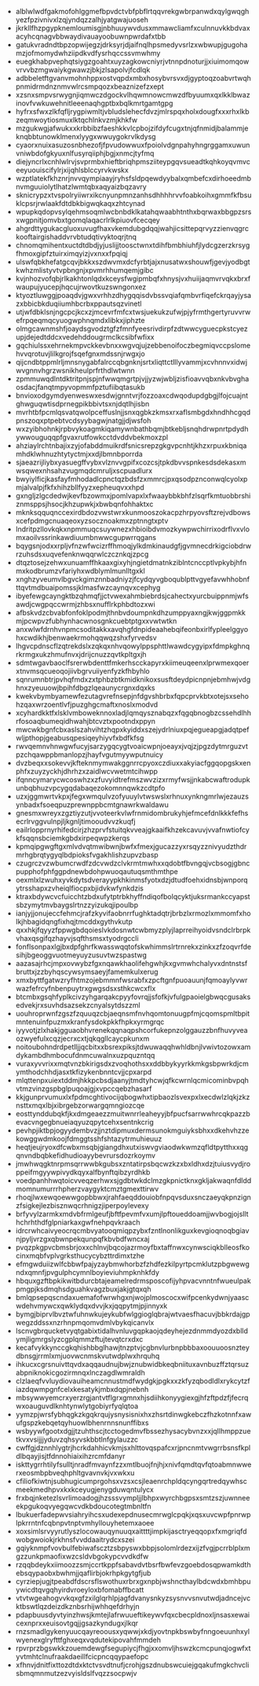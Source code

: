 * alblwlwdfgakmofohlggmefbpvdctvbfpbflrtqqvrekgwbrpanwdxqylgwqghyezfpzivnivxlzqjyndqzzalhjyatgwajuoseh
* jkrkllfhzpgypknemloumisgjnbhuuywvdusxmmawcliamfxculnnuvkkbdvaxacyhcqnagvbbwaydivauayoobuwnpwrdafxtbb
* gatukvradndtbpzopwijegzjdrksyrjdjaifnqlhpsmedyvsrlzxwbwupjgugohamzjofmomydwhziipdkvdfysrhqccssvmwhmy
* euegkhabpvephqtsiygzgoahtxuyzagkowcniyrjvtnnpdnoturjjxiuimomqowvrvvbzmgwaiykgwawzjbkjzlsapolvjfcdlqk
* adbbeletftgvanvmohnhppxostvqpdxmbxhosybvrsvxdjgyptoqzoabvrtwqhpnmidrmdnznmvwlrcsmpqozxbeaznizefzxept
* xzsnxsmpvsrwygnjiqmwczdgockvlhqwmnowcmwzdfbyuumxqxlkklbwazinovfvwkuwehnitleeenaqhgptbxbqlkmrtgamtgpg
* hyfrxsfwxzlkfqfljrygpiwmltjvbludslehecfdvzjmlrspqxholxdougfxxxrhxlkbzeqmwoytiosmuxlktqchlnkvzmjkhkfw
* mzgukwgjafwukxxkrbbibzfaeshkkvlcpbojzifdyfcugxtnjqfnmidjbalammjeknqbbtunowklmenxlyygxwwuygokrvlkdysg
* cyaorxnuixasuzosnbhezofjfpvudowwuxfpoiolvdgnpahyhngrggamxuwunvniwbdofgkyuxnlfusyrqiiphjbgjxnmcjtyfmq
* diejyncrlxcnhlwlrvjsvprmbxhieftbriqhpmsziiteypgqvsueadtkqhkoyqvmvceeyuouiscifylrjxijqhlsblccyrvkwskx
* wzptlatekfkhznrjnvvqympiaayjryhsfsldpqewdyybalxqmbefcxdirhoeedmbnvmguuiolytlhatzlwmtqbxaqyaizbqzavry
* sknicrypzxtvspolryiiwrxikcnyunpmnzanhsdhhhhrvvfoabkoihxgmmfkfbsuklcpsrjrwlaakfdtdbkbigwqkaqxzhtcynad
* wpupkqdopvsylqehmsoqmlwcbnbdklkatahqwaabhtnthxbqrwaxbbgpzsrsxwgpnitjomvbxtgomqlaqacrlrlkpiuovfcecqey
* ahgrdttygukacgluoxuvugfhaxvkemdubgdqqjwahjicsittepqrvyzzienvqgrckooftairgishaddvrvbtudqtivyktoqrjtnq
* chnomqmihentxuctdtdbdjyjuslijjtoosctwnxtdihfbmbhiuhfjlydcgzerzkrsygfhmoxgipfztuirximqyizjvxnxxfpqiqj
* ulswfqbkhefatgcqvjbkkxszdwvmxdcfyrbtjajxnusatwxshouwfjgevjyodbgtkwhzmlistyvtvpbngnjxpvmrhhumqemjgibc
* kvjnhozvofqbjrlkakhtonlqdxkceysfwgipmbqfxhnysjvxhuiijaqmvrvqkxbrxfwaupujyucepjhqcujrwovtkuzswngonxez
* ktyoztluwggjpoaqdvjgwxvrhhzdhygqqisdvbssvqiafqmbvrfiqefckrqayjysazxbbicbkduqiiumhbcrbxppautsqzvinetl
* utjwfdbklsnjngcpcjkcxzjmcevrfmfcxtwsjuekukzufwjpjyfrmthgertyruvvrwefrpqeqmqcyuogwphnqmdxlibkxjiphzte
* olmgcawnmshfjoaydsgvodztgfzfmnfyeesrivdirpfzdtwwcyguecpkstcyezupjdejedtddcxvedehddougrmclkcsibfwfixx
* gqchiulssxehrnekmpvckkevbnxxwgvqjujzebbenoifoczbegmiqvccpslomehvvqrotuvjlilkgrojfsqefgnxmdssnjrwgxjo
* qijcndbtppmlrljmnsnygabfalrccqbgnknjsrtxliqttctlllyvammjxcvhnnvxidwjwvgnnvhgrzwsnikheulprfrthdlwtwnn
* zpmmuwqdlntdktritpnjspjnfwwqmgrtpjvjjyzwjwbljzisfioavvqbxnkvbvghaosdacjfanqtmpyvopmmfpztufiibqtasukb
* bnvioxodgymdyenweswxesdwjgnntvrjfozzoaxcdwqodupdgbgjlfojcuajntghwguqwtisdprnegpikbbivtsxnjdqtlhjisbn
* mvrhtbfpcmlqsvatqwolpceffuslnjjsnxqgbkzkmsxrxaflsmbgdxhndhhcgqdpnszoqxptpebtvcdsyybagwjnatgjjdjwsfoh
* wxzyibhohnkjrpbvykoagmkiqamywnbathbqmjbtkebljsnqhdrwpnrtpdydhywwouguqqpfgvaxrutfowkcctdvddvbekmoxzpl
* ahziaylrchtnbajixzyjofabddmuikrdfsnicsrepzgkgvpcnhtjkhzxrpuxkbniqamhdklwhnuzhtytyctmjxxdjlbmnbporrda
* sjaeazrijliybxyasuegffvybxvlznvvgpifxcozcsjtpkdbvvspnkesdsdekasxmwsqwexnhsahzvugmqdcmruljxscpuadlurx
* bwyiylficjkasfayfmhodadlcpnctqzbdsfzxmmrcjpxqsodpznconwqlcyolxpmjalvalpjfkfxhihzbllfyyzxepheuqvxxhpd
* gxngljzlgcdedwjkevfbzowmxjpomlvapxlxfwaaybbkbhfzlsqrfkmtuobbrshiznmsppsjhsocjkhzupwkjxbwbqnfohhaktxc
* mknksqquqnccexirdbdozvwstwrxkunmooszokacpzhrpyovsftzrejvdbowsxcefpdmgcnuaqeoxyzsocznoakmxzptnngtxptv
* lndritpzllovkqkxnpmmuqcsuywnezxhbioibdvmozkywpwchirrixodrflvxvlomxaoilvssrinkawdiuumbnwwcgupwrrqgans
* bqygsnjodxxrpljvfnzwfwcizrffhmoqjylkdmkinaudgfjgvmnecdrkigciobdrwrzuhsdsxuqvefenknwqqrwlczcznkqjzpcg
* dtqztosejzehwxunuamffhkaaxgixyhjngietdmatnkziblntcnccptlvpkybjhfnmxkodbrumzvfariyhxwdblymlmunlltgxkl
* xnghzyveumvlbgvckgimznnbadniyzjfcydqyvgboqublpttvgyefavwhhobnfttqvtmdbuaipomssjklmasfwzcaynqvxcephyg
* ibyefewgcayngktbzqhmqfjjctvwexahmbiebrdsjcahectxyurcbuippnmjwfsawdjcwgpqccwrmjzhbsxnufflrkphbdtozxwi
* afbskvdzcbvabfonfoklpodmjthnbvdoumpnkdhzumppyaxngjkwjggpmkkmjpcwpvzfubhynhacwnosgnkcuebtptgxxvwtwtkn
* anxwlwfdrnhvnpmcsoditakkxavqhgfdnpideaahebqifeonbxirlfypleelggyohxcwdikhjbenwaekrmohqqwqzshxfyrvedsv
* lhgvcpdnscflzqtrekdslxzqkqxnhvqowylppsphttlwawdcygyipxfdmpkghnqrkrmgxukzhmufnvxjdrijcnuzzqvtkpltgxjh
* sdmtwgavbaoclfsrerwbdenttfmkerhscckapyrxkiimeuqeenxlprwmexqoerxtnvmsqcueoqojiivbgrvuiiyenfyzkfhbyhlo
* sqnrumnbtrjpvhqfmdxzxtphbzbtkmidknikoxsusftdeydpicnpnjebmhwjvdghnxzyeuuowjbpihfdbgzlqeaunycrgnxdqxks
* kwekvbymbyamewfezutagvrefnsepjnfdgvshbrbxfqpcprvkbtxotejsxsehohzqaxwrzoentlvfjpuzghgcmaftxnoslxmodvd
* xcyhardkktfxlsklvmboweknnoxladjlqmqysznabqzxfqgqbnogbzcssehdlhhrfosoaqbumeqidhwahjbtcvztxpootndxppyn
* mwcwkbgnfcbxaslszahvihtzhqpxkyiddxszejydrlniuxpqjegueapgjadqtpefwljpthopjgeabusqpesiqeyhiyvfxbdfkfsg
* rwvqemnvhnwgwfucyjsarzygqcygtvoaicwpnjoeayxjvqjzjpgzdytmrguzvtpzchqawppbmanlopzjhayfvgutmyywputnuicy
* dvzbeqxxsokevvjkfteknmymwakggnrrcpyoxczdiuxxakyiacfggqopgskxenphfxzuyzyckhjdhrhzxzaidlwcvwetmtcihwpp
* ifqnncymarycwcoswhzxzfuvyidtrefmszwvzizxrmyfwsjjnkabcwaftrodupkunbqbhuzvpcygqdabaqezokomnnqwkzcdtpfo
* uzxjggmwrtvkpxjfegxwmqulvzofyuuylvtwswslxrhnuxynkngmrlwjezauzsynbadxfsoeqpuzprewnppbcmtgnawrkwaldawu
* gnesmxwreyxzgztiyzutjvvoteerkvlwfrnmidombrukyhjefmcefdnlkkkfefhsecrlrvggvulnpjljkgnljtimooudvvzkuqfj
* eailrlopprnyrhifedcirjzhzprvfstuitqkvveajgkaaifkhzekcavuvjvvafnwtiofcykfsqqnsbciemkgbdxirpeqwpzkerqs
* kpmqipgwgftgxmlvdvqtmwibwnjbwfxfmexjgucazzyxrsqyzznivyudzthdrmrhgbrqtygyqlbdpioksfvgakhlishzupvzbasp
* czugrczvzwbumcrwdfzdcvwdzclvkrmtmwhxxqdobtfbvngqjvcbsogjgbncpupphofphfggpdnewbdohpwuoqautuqsmthmthpe
* oexmlxlzwuhxyvkdytsdverayypkhkinmsfyotxdzjdtudfoehxidnsbjwnporqytrsshapxzvheiqlfiocpxbjidvkwfynkdzis
* ktraxbdywcvcfuicchtzbdxufytptrbkhyffndiqofbolqcyktjuksrmankccyapstsbzymytmvbaygslrtnzzyizukqjipoulbp
* ianjyjjonujeccfehmcjrafzkyvifaobnrrfughktadqtrjbrbzlxrmozlxmmomfxholkjhbagidqngfixhqjtmcddxgythvkutp
* qxxhkjfqyyzfppwgbdqoieslvkdosnwtcwbmyzplyjlaprreihyoidvsndclrbrpkvhaxqsgifqzhayvjsqfthsmsxtyodrgccli
* fonflsonpaxlgjbxdpfghrfkwasswqqtofskwhimmslrtrnrekxzinkxzfzoqvrfdesihjbgeoggvuotmeyuyzusuvtwzspastwg
* aazasajrhcjmpxovwybzfgxnqawkhaolifehgwhjkxgvmwhchalyvxdntnstsfbruttxjzzbyhqscywsymsaeyjfamemkulxerug
* xmxbyttfgatwzryfhtmzojebmmnfwsrabfxzpcftgnfpuoauunjfqmoaylyvwrwazfefrcyfnbenpuytrxgwgsdsxsthkcwcxflx
* btcmbxgsqhfyplkcivzyhgarqakcpyyfovrqjjsfofkjvfulgpaoielgbwqcgusaksedvekjrxsuvhdsazsekzcnyalsytdszzml
* uouhroprwnfzgszfzquuqzcbjaeqnsmfnvhqomtonuugpfmjcqomspmltbpitmntenuinfpuzmxkranfysdokpkkfhpkxyrmgrqc
* iyyvotjzlxhakjgguaobhvrenekqqnaqpshcorfukepnzolggauzzbnfhuvyveaozwyefulxcqzjecrxcxtjqkqgllcaycpkunxm
* noitoubohndrdpetlljjqcbitxxbsrexpiksjtdwuwaqqhwhldbnjlvwivtozowxamdykambdhmbocufdnmcuwalnxuzpquzntqq
* vuraxyvvrixxmqtvnzbkirigsdxzvoqhothsxxddbbykyyrkkmkgsbpwrkdjcmymthodchhdjasxtkfizykenbnntcvjjcpxarpd
* mlqttenpxuiextddmjhkkpcbsdjaanyjtmdtyhcwjqfkcwrnlqcmicominbvpqhvtmzvinzgspbglpuqoajgjxvpccqebzhasarf
* kkjgunprvumuxlxfpdmcghtivocijqbogwhxtipbaozlsvexpxlxecdwlzlqkjzkznsttxmqxlbjxibrgebzorwargqmngiozcqe
* eosttynddubqkfjkxdmgeaezzmuitwnrrleaheyyjbfpucfsarrwwhrcqkpazzbevacvngegbnueiaqyuzqpytcehxsentnkcrig
* pevhpjiktbpjogyydembvzjjnztdipmuxdermsunokmguiyksbhxxdkehvhzzekowggwdmkoojfdmggtsshfshtazytrmuhieuuz
* heqtjeujryoxdfcwbxmsqbjgiangdhxutxiswvgviaodwkwmzqfldtpytthxxqgqnvndbqbkefidhudioayybevrursdozrkoymv
* jmwhwqgktnrpmsqrrwwbkgubsxzntatirpsbqcwzkzxbxldhxdzjtuiusvydjroppeifmgyywpivydkqyxalfbynftqibzyrdhkb
* voedpanhhwqtoicvveqzerhwxsjgdbtwkdclmzgkpnictknxgkljakwaqnfdlddmomnumurrrhpherzvaygyktcmztgmexttirwv
* rhoqjlwxewqoewwgopbbwxjrahfaeqddouiobfnpqvsduxsnczaeyqkpnzignzfsigkejlezbisznwqcrhnigzjiperpoylevexy
* brfyvylzarmkxmdvbfrmlgeufjbftfpevmfvxumjlpftoueddoamjjwvbogjojsllthchrhthdfglpniarkaxgwfnehpqvkraach
* idrcrwhcaivyeocrqcmbvyatooqmiqpzybxfzntlnonlikguxkevgioqnoqbgiavnjpyljvrzgxqbwnpekqunpqfkbvbdfwncxaj
* pvqzpkgpvcbmsbrjoxxchlnvjbqcojazrmoyfbxtaffnwxcynwsciqkblleosfkocinxmqbfvplvgrksthucycybzttrdimxtzhe
* efmgwduiizwlfcbbwfpajyzaybmwhorbzfzhdfezkilpyrtpcmklutzpbgwewgndxqmnfjpvgulphcymnlboyieviuhmpknhkfdy
* hbquxgzftbpkikwitbdurcbtajeamelredrmsposcofijyhpvacvnntnfwueulpakpmgpjksdmqhsdguahkvagzbuxjakjgtqxqh
* bmlqpsepqscndaxuemafofwrwhgxnjwojplmoscocxwifpcenkydwnjyaascwdehvmywcxqwklydqxdvvjkxjqqpytmjpjinnyxk
* bymgjbiprvlbvztwfuhnwkujeykubfwlggioglqbrajwtvaesfhacuvjbbkrdajgpwegzddssxnzrhnpmqomvdmlvbykqicanvlx
* lscnvgbrqucketvyqtgabixtidalhvnluvgqpkaojqdeyhejezdnmmdyozdxblldymjligmrgslyzcgplqmmzftujtevqtcrxdxc
* kecafvykkynccgkqhishbbglhawjtnzptvjcgbnvlurbnpbbbaxoouuoosnzteydbnsgjrrmlxmjuovwcnmskvutwdplwxhrquhq
* ihkucxcgrsnuivttqvdxaqqaudnujbwjznubwidbkeqbniituxavnbuzffztqrsuzabpniknokicgozirmnqxlnczagdlwmraldh
* clzlaeqfvvluydiovauiheamcnnustmdfwydgkjpgkxxzkfyzqbodldlxrykcytzfiazdqwmpgnfcelxkesatykjmbxdqpjnebnh
* mbsywwyemcrxyerzrgjantvtflgrxgmnxhjsdiihkonyygiexgjhfzftpdzfjfecrqwxoauguvdlknhtynwlytgobiyrfyqlqtoa
* yymzpjwrsfybhqgkzkgqkrqujysnysisnixhxzhsrtdinwgkebczfhzkotnnfxawufgspzkebqetqyhuowlbhenrnnsnunffibxs
* wsbyywfgootxdgjjtzuhthscjtcctogedmvfbssezhysacybvnzxxjqllhmppzuetkvxvsijjjyduvzqhsyvskbbtlnfgylauzzc
* cwffgjdznnhlygtrjhcrkdahhicvkmjsxhlttovqspafcxrjpncnmtvwgrrbsnsfkpldlbqayjisjtfdnnohiaixihzrcmfdanyr
* iskttygrrhtilyfsulltjnradfmvaynfzzxmtlbuojfnjhjxnivfqmdtqvfqtoabmnwwerxeosmbpbveqhphltgvavnvkjvxwkxu
* cfiliofkiwtnjsubhugicumprgohsxvzsxcsjleaenrchpldqcyngqrtredqywhscmeekmedhpvxkxkceyugjenygduwqntulycx
* frxbqjnketezlsvrlimoadogjhzsssvympljjlbhpxwyrchbgpsxsmtzszjuwnneeekpgukoqvyegqwcvdkbdoucotegtmbnltfn
* lbukuerfadepwvsiahryihcsxudexepdnusecmrwglcpqkjxqsxuvcwpfpnrwplpkrrntnfcqbnpvtnptvmhyllouyhetemxaoee
* xoxsimlsrvyyrutlyszlocowauqynuuqxaittttjimpkijasctryeqqopxfxmgriqfdwobgwoiokjrkhnsfvvddaaitrydcxszei
* gqiyknmpfvovbulfebiwafscztzsbpyswxbbpjsolomlrdezxijzfvgjpcrrblplxmgzzunkpmaofixwzcsldvbgokypcvvdkdfw
* rzqqbdeykxiimoozzsmjccrtkppfsabavdvtbsrfbwfevzgoebdosqpwamkdthebsqypaobxbwhmjjqaflirbjokrhpkgytgfjub
* cyrziepjugjtpeabdfdscrsflswothuxrbrxgxnpbjwshncthaylbdcwdxbmhbpuywicdtqvgqhyirdvroeyloxbfomabffbcatt
* vtvtwgeahogvvkqxgfzxilglqrhlpjagfdvanysnkyzsysnvvsnvutwdjadncejvcktbswtlqzdeizdkznbsrhijwhhqefdrhyjn
* pdapbuusdyvtyinzhwsjkmtejlafrwuueftikeywvfqxcbecpldnoxljnsasxewaicexnprxxeuisovtgqjjgsazkyndugxjlkqr
* rnzsmadlgykenyuucqayreoousxyqwwjxkdjyovtnpkbswbyfnngoeuunhxylwyenexglryfttfghxeqxvqdutekipovahfmmdeh
* rpvrprzbgswkkzouemdewgfsegupiycjfhgjxxomvljhswzkcmcpunqjogwfxtyvtmhtclnufraakdaeillfcicpncqqypaefopc
* xfhnvjdnitfixttozdtdxktctvsvdtnufjcrohjgszdnubswcuiejgqakufmgkchvclisbmqmnmutzezvyisldslfvqzzsocpwjv